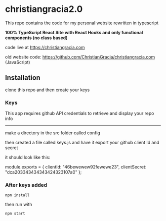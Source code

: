# christiangracia2.0

This repo contains the code for my personal website rewritten in typescript

**100% TypeScript React Site with React Hooks and only functional components (no class based)**

code live at https://christiangracia.com

old website code: https://github.com/ChristianGracia/christiangracia.com (JavaScript)

## Installation

clone this repo and then create your keys

### Keys

This app requires github API credentials to retrieve and display your repo info

---

make a directory in the src folder called config

then created a file called keys.js and have it export your github client Id and secret

it should look like this:

module.exports = {
clientId: "46bewewew92fewewe23",
clientSecret: "dca203343434343424323107a0"
};

### After keys added

`npm install`

then run with

`npm start`
